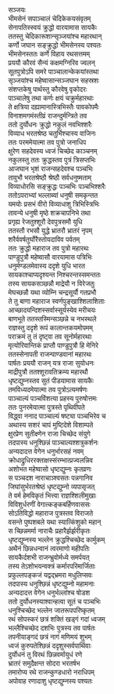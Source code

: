 सञ्जयः  
भीमसेनं सपाञ्चालं चेदिकेकयसंवृतम्  
सेनापतिस्स्वयं क्रुद्धो वारयामास सायकैः  
ततस्तु चेदिकारूशान्सृञ्जयांश्च महारथान्  
कर्णो जघान सङ्क्रुद्धो भीमसेनस्य पश्यतः  
भीमसेनस्ततः कर्णे विहाय रथसत्तमम्  
प्रययौ कौरवं सैन्यं कक्षमग्निरिव ज्वलन्  
सूतपुत्रोऽपि समरे पाञ्चालान्केकयांस्तथा  
सृञ्जयांश्च महेष्वासान्सञ्जघान सहस्रशः  
संशप्तकेषु पार्थस्तु कौरवेषु वृकोदरः  
पाञ्चालेषु तथा कर्णः क्षयं चक्रुर्महारथाः  
ते क्षत्रिया दह्यामानास्त्रिभिस्तैः पावकोपमैः  
विनाशमगमंस्तीव्रं राजन्दुर्मन्त्रिते तव  
ततो दुर्योधनः क्रुद्धो नकुलं नवभिश्शरैः  
विव्याध भरतश्रेष्ठ चतुर्भिश्चास्य वाजिनः  
ततः परममेयात्मा तव पुत्रो जनाधिप  
क्षुरेण सहदेवस्य ध्वजं चिच्छेद काञ्चनम्  
नकुलस्तु ततः क्रुद्धस्तव पुत्रं त्रिसप्तभिः  
आजघान भृशं राजन्सहदेवश्च पञ्चभिः  
तावुभौ भरतश्रेष्ठौ श्रेष्ठौ सर्वधनुष्मताम्  
विव्याधोरसि सङ्क्रुद्धः पञ्चभिः पञ्चभिश्शरैः  
ततोऽपराभ्यां भल्लाब्यां धनुषी समकृन्तत  
यमयोः प्रसभं वीरो विव्याधाशु त्रिभिस्त्रिभिः  
तावन्ये धनुषी मृष्ठे शक्रचापनिभे तथा  
प्रगृह्य रेजतुश्शूरौ देवपुत्रसमौ युधि  
ततस्तौ रभसौ युद्धे भ्रातरौ भ्रातरं नृपम्  
शरैर्ववर्षतुर्घोरैस्तोयदाविव पर्वतम्  
ततः क्रुद्धो महाराज तव पुत्रो महारथः  
पाण्डुपुत्रौ महेष्वासौ वारयामास पत्रिभिः  
धनुर्मण्डलमेवास्य ददृशे युधि भारत  
सायकाश्चाप्यदृश्यन्त निश्चरन्तस्समन्ततः  
तस्य सायकसञ्छन्नौ माद्रेयौ न विरेजतुः  
मेघच्छन्नौ यथा व्योम्नि चन्द्रसूर्यौ गतप्रभौ  
ते तु बाणा महाराज स्वर्णपुङ्खाश्शिलाशिताः  
आच्छादयन्दिशस्सर्वास्सूर्यस्येव मरीचयः  
बाणभूते ततस्तस्मिन्सञ्छन्ने च नभस्थले  
राज्ञस्तु ददृशे रूपं कालान्तकयमोपमम्  
पराक्रमं तु तं दृष्ट्वा तव सूनोर्महारथाः  
मृत्योरिवान्तिकं प्राप्तौ पाण्डुपुत्रौ हि मेनिरे  
ततस्सेनापती राजन्पाण्डवानां महारथः  
पार्षतः प्रययौ राजन् यत्र राजा सुयोधनः  
माद्रीपुत्रौ ततश्शूरावतिक्रम्य महारथौ  
धृष्टद्युम्नस्तव सुतं पीडयामास सायकैः  
तमविध्यदमेयात्मा तव पुत्रोऽत्यमर्षणः  
पाञ्चाल्यं पञ्चविंशत्या प्रहस्य पुरुषोत्तमः  
ततः पुनरमेयात्मा पुत्रस्ते पृथिवीपते  
विद्ध्वा ननाद पाञ्चाल्यं षष्ट्या पञ्चभिरेव च  
अथास्य सशरं चापं मुष्टिदेशे विशाम्पते  
क्षुरप्रेण सुतीक्ष्णेन राजा चिच्छेद संयुगे  
तदपास्य धनुश्छिन्नं पाञ्चाल्यश्शत्रुकर्शनः  
अन्यदादत्त वेगेन धनुर्भारसहं नवम्  
क्रोधाद्रुधिररक्ताक्षस्संरम्भात्प्रज्वलन्निव  
अशोभत महेष्वासो धृष्टद्युम्नः कृतव्रणः  
स पञ्चदश नाराचाञ्श्वसतः पन्नगानिव  
जिघांसुर्भरतश्रेष्ठं धृष्टद्युम्नो व्यपासृजत्  
ते वर्म हेमविकृतं भित्त्वा राज्ञश्शिलीमुखाः  
विविशुर्धरणीं वेगात्कङ्कबर्हिणवाससः  
सोऽतिविद्धो महाराज पुत्रस्तव विराजते  
वसन्ते पुष्पशबले यथा स्यात्किंशुको महान्  
स च्छिन्नमर्मा नाराचैः प्रहारैर्झर्झरीकृतः  
धृष्टद्युम्नस्य भल्लेन क्रुद्धश्चिच्छेद कार्मुकम्  
अथैनं छिन्नधन्वानं त्वरमाणो महीपतिः  
सायकैर्दशभी राजन्भ्रुवोर्मध्ये समर्पयत्  
तस्य तेऽशोभयन्वक्त्रं कर्मारपरिमार्जिताः  
प्रफुल्लपङ्कजं यद्वद्भ्रमरा मधुलिप्सवः  
तदपास्य धनुश्छिन्नं धृष्टद्युम्नो महामनाः  
अन्यदादत्त वेगेन धनुर्भल्लांश्च षोडश  
ततो दुर्योधनस्याश्वान्हत्वा सूतं च पञ्चभिः  
धनुश्चिच्छेद भल्लेन जातरूपपरिष्कृतम्  
रथं सोपस्करं छत्रं शक्तिं खड्गं गदां ध्वजम्  
भल्लैश्चिच्छेद दशभिः पुत्रस्य तव पार्षतः  
तपनीयाङ्गदं छत्रं नागं मणिमयं शुभम्  
ध्वजं कुरुपतेश्छिन्नं ददृशुस्सर्वपार्थिवाः  
दुर्योधनं तु विरथं छिन्नवर्मायुधं रणे  
भ्रातरं समुदैक्षन्त सोदरा भरतर्षभ  
तमारोप्य रथे राजन्कुण्डधारो नराधिपम्  
अपोवाह रणादाशु धृष्टद्युम्नस्य पश्यतः  
